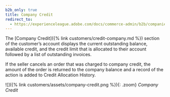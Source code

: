 ```yaml
---
b2b_only: true
title: Company Credit
redirect_to:
  - https://experienceleague.adobe.com/docs/commerce-admin/b2b/companies/credit-company.html
---
```


The [Company Credit]({% link customers/credit-company.md %}) section of the customer’s account displays the current outstanding balance, available credit, and the credit limit that is allocated to their account followed by a list of outstanding invoices.

If the seller cancels an order that was charged to company credit, the amount of the order is returned to the company balance and a record of the action is added to Credit Allocation History.

![]({% link customers/assets/company-credit.png %}){: .zoom}
_Company Credit_
